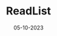 ---
title: "ReadList"
description: Up-to-date readlist
date: 05-10-2023
modified: 05-10-2023
image: "header/Introduction.png"
pined: true
---